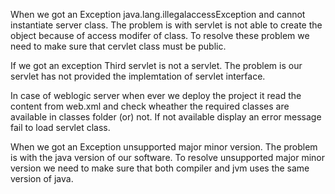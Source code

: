 

When we got an Exception java.lang.illegalaccessException and cannot instantiate server class. 
The problem is with servlet is not able to create the object because of access modifer of class.
  To resolve these problem we need to make sure that cervlet class must be public.
  
 If we got an exception Third servlet is not a servlet. The problem is our servlet has not provided the implemtation of servlet interface.
 
 In case of weblogic server when ever we deploy the project it read the content from web.xml and check wheather
 the required classes are available in classes folder (or) not.
 If not available display an error message fail to load servlet class.
 
 When we got an Exception unsupported major minor version. The problem is with the java version of our software.
 To resolve unsupported major minor version we need to make sure that both compiler and jvm uses the same version of java.
 


